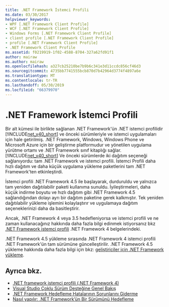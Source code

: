 ```yaml
---
title: .NET Framework İstemci Profili
ms.date: 03/30/2017
helpviewer_keywords:
- WPF [.NET Framework Client Profile]
- WCF [.NET Framework Client Profile]
- Windows Forms [.NET Framework Client Profile]
- client profile [.NET Framework Client Profile]
- profile [.NET Framework Client Profile]
- .NET Framework Client Profile
ms.assetid: f0219919-1f02-4588-8704-327a62fd91f1
author: mairaw
ms.author: mairaw
ms.openlocfilehash: a327cb25210be7b9b6c341e3d11ccdc856cf46d3
ms.sourcegitcommit: 4735bb7741555bcb870d7b42964d3774f4897a6e
ms.translationtype: MT
ms.contentlocale: tr-TR
ms.lasthandoff: 05/30/2019
ms.locfileid: "66379970"
---
```

# <a name="net-framework-client-profile"></a>.NET Framework İstemci Profili
Bir alt kümesi ile birlikte sağlanan .NET Framework'ün .NET istemci profilidir [!INCLUDE[net_v40_short](../../../includes/net-v40-short-md.md)] ve önceki sürümleriyle ve istemci uygulamaları için hale getirilmiş. .NET Framework, Windows, Windows Phone ve Microsoft Azure için bir geliştirme platformudur ve yönetilen uygulama yürütme ortamı ve .NET Framework sınıf kitaplığı sağlar. [!INCLUDE[net_v40_short](../../../includes/net-v40-short-md.md)] Ve önceki sürümlerde iki dağıtım seçeneği sağlanıyordu: tam .NET Framework ve istemci profili. İstemci Profili daha hızlı dağıtım ve daha küçük uygulama yükleme paketlerini tam .NET Framework'ten etkinleştirdi.  
  
 İstemci profili .NET Framework 4.5 ile başlayarak, durduruldu ve yalnızca tam yeniden dağıtılabilir paketi kullanıma sunuldu. İyileştirmeleri, daha küçük indirme boyutu ve hızlı dağıtım gibi .NET Framework 4.5 sağlandığından dolayı ayrı bir dağıtım paketine gerek kalkmıştır. Tek yeniden dağıtılabilir yükleme işlemini kolaylaştırır ve uygulamaya dağıtım seçeneklerinizi daha da basitleştirir.  
  
 Ancak, .NET Framework 4 veya 3.5 hedefleniyorsa ve istemci profili ve ne zaman kullanacağınız hakkında daha fazla bilgi edinmek istiyorsanız bkz [.NET Framework istemci profili](https://docs.microsoft.com/previous-versions/dotnet/netframework-4.0/cc656912%28v=vs.100%29) .NET Framework 4 belgelerindeki.  
  
 .NET Framework 4.5 yükleme sırasında .NET Framework 4 istemci profili .NET Framework'ün tam sürümüne güncelleştirilir. .NET Framework 4.5 yükleme hakkında daha fazla bilgi için bkz: [geliştiriciler için .NET Framework yükleme](../../../docs/framework/install/guide-for-developers.md).  
  
## <a name="see-also"></a>Ayrıca bkz.

- [.NET framework istemci profili (.NET Framework 4)](https://docs.microsoft.com/previous-versions/dotnet/netframework-4.0/cc656912%28v=vs.100%29)
- [Visual Studio Çoklu Sürüm Desteğine Genel Bakış](/visualstudio/ide/visual-studio-multi-targeting-overview)
- [.NET Framework Hedefleme Hatalarının Sorunlarını Giderme](/visualstudio/msbuild/troubleshooting-dotnet-framework-targeting-errors)
- [Nasıl yapılır: .NET Framework’ün Bir Sürümünü Hedefleme](/visualstudio/ide/how-to-target-a-version-of-the-dotnet-framework)
